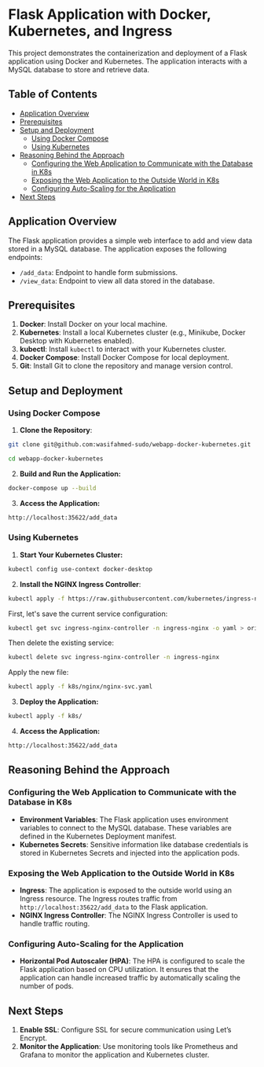 # Flask Application with Docker, Kubernetes, and Ingress

This project demonstrates the containerization and deployment of a Flask application using Docker and Kubernetes. The application interacts with a MySQL database to store and retrieve data.

## Table of Contents

- [Application Overview](#application-overview)
- [Prerequisites](#prerequisites)
- [Setup and Deployment](#setup-and-deployment)
  - [Using Docker Compose](#using-docker-compose)
  - [Using Kubernetes](#using-kubernetes)
- [Reasoning Behind the Approach](#reasoning-behind-the-approach)
  - [Configuring the Web Application to Communicate with the Database in K8s](#configuring-the-web-application-to-communicate-with-the-database-in-k8s)
  - [Exposing the Web Application to the Outside World in K8s](#exposing-the-web-application-to-the-outside-world-in-k8s)
  - [Configuring Auto-Scaling for the Application](#configuring-auto-scaling-for-the-application)
- [Next Steps](#next-steps)

## Application Overview

The Flask application provides a simple web interface to add and view data stored in a MySQL database. The application exposes the following endpoints:

- `/add_data`: Endpoint to handle form submissions.
- `/view_data`: Endpoint to view all data stored in the database.

## Prerequisites

1. **Docker**: Install Docker on your local machine.
2. **Kubernetes**: Install a local Kubernetes cluster (e.g., Minikube, Docker Desktop with Kubernetes enabled).
3. **kubectl**: Install `kubectl` to interact with your Kubernetes cluster.
4. **Docker Compose**: Install Docker Compose for local deployment.
5. **Git**: Install Git to clone the repository and manage version control.

## Setup and Deployment

### Using Docker Compose

1. **Clone the Repository**:

```bash
git clone git@github.com:wasifahmed-sudo/webapp-docker-kubernetes.git

cd webapp-docker-kubernetes
```



2. **Build and Run the Application:**
```bash
docker-compose up --build
```
3. **Access the Application:**
```bash
http://localhost:35622/add_data
```
### Using Kubernetes
1.  ****Start Your Kubernetes Cluster**:**
```bash
kubectl config use-context docker-desktop
```
2. **Install the NGINX Ingress Controller**:
```bash
kubectl apply -f https://raw.githubusercontent.com/kubernetes/ingress-nginx/controller-v1.8.1/deploy/static/provider/cloud/deploy.yaml
```
First, let's save the current service configuration:
```bash
kubectl get svc ingress-nginx-controller -n ingress-nginx -o yaml > original-nginx-svc.yaml
```
Then delete the existing service:
```bash
kubectl delete svc ingress-nginx-controller -n ingress-nginx
```
Apply the new file:
```bash
kubectl apply -f k8s/nginx/nginx-svc.yaml
```

3. **Deploy the Application:**
```bash
kubectl apply -f k8s/
```
4. **Access the Application:**
```bash
http://localhost:35622/add_data
```
## Reasoning Behind the Approach

### Configuring the Web Application to Communicate with the Database in K8s

-   **Environment Variables**: The Flask application uses environment variables to connect to the MySQL database. These variables are defined in the Kubernetes Deployment manifest.
-   **Kubernetes Secrets**: Sensitive information like database credentials is stored in Kubernetes Secrets and injected into the application pods.

### Exposing the Web Application to the Outside World in K8s

-   **Ingress**: The application is exposed to the outside world using an Ingress resource. The Ingress routes traffic from `http://localhost:35622/add_data` to the Flask application.
-   **NGINX Ingress Controller**: The NGINX Ingress Controller is used to handle traffic routing.

### Configuring Auto-Scaling for the Application

-   **Horizontal Pod Autoscaler (HPA)**: The HPA is configured to scale the Flask application based on CPU utilization. It ensures that the application can handle increased traffic by automatically scaling the number of pods.

## Next Steps

1.  **Enable SSL**: Configure SSL for secure communication using Let’s Encrypt.
2.  **Monitor the Application**: Use monitoring tools like Prometheus and Grafana to monitor the application and Kubernetes cluster.

